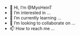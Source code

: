 - 👋 Hi, I’m @MyoHeinT
- 👀 I’m interested in ...
- 🌱 I’m currently learning ...
- 💞️ I’m looking to collaborate on ...
- 📫 How to reach me ...

<!---
MyoHeinT/MyoHeinT is a ✨ special ✨ repository because its `README.md` (this file) appears on your GitHub profile.
You can click the Preview link to take a look at your changes.
--->
